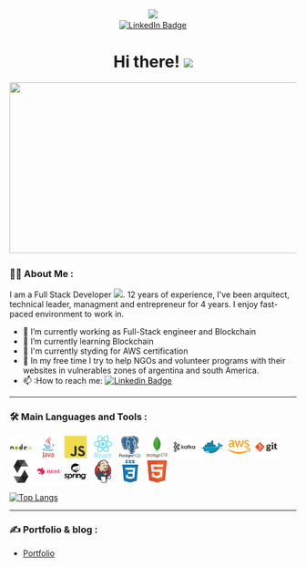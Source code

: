

<div id="header" align="center">
  <img src="https://media.giphy.com/media/3iyKHMIKg5VWG6qHUm/giphy.gif" width="100"/>
  <div id="badges">
    <a href="https://www.linkedin.com/in/javieretchegaray/">
      <img src="https://img.shields.io/badge/LinkedIn-blue?style=for-the-badge&logo=linkedin&logoColor=white" alt="LinkedIn Badge"/>
    </a>
  </div>
  <h1>
    Hi there!
    <img src="https://media.giphy.com/media/hvRJCLFzcasrR4ia7z/giphy.gif" width="30px"/>
  </h1>
</div>

<div align="center">
  <img src="https://media.giphy.com/media/dWesBcTLavkZuG35MI/giphy.gif" width="600" height="300"/>
</div>


### :woman_technologist: About Me :

I am a Full Stack Developer <img src="https://media.giphy.com/media/WUlplcMpOCEmTGBtBW/giphy.gif" width="30">. 12 years of experience, I've been arquitect, technical leader, managment and entrepreneur for 4 years. I enjoy fast-paced environment to work in. 

- 🔭 I’m currently working as Full-Stack engineer and Blockchain
- 🌱 I’m currently learning Blockchain
- 📖 I'm currently styding for AWS certification
- 💞 In my free time I try to help NGOs and volunteer programs with their websites in vulnerables zones of argentina and south America.
- 📫 :How to reach me: [![Linkedin Badge](https://img.shields.io/badge/-Javier-blue?style=flat&logo=Linkedin&logoColor=white)](https://www.linkedin.com/in/javieretchegaray)

---
 ### :hammer_and_wrench: Main Languages and Tools :
 <div>
  <img src="https://github.com/devicons/devicon/blob/master/icons/nodejs/nodejs-original-wordmark.svg" title="NodeJS" alt="NodeJS" width="40" height="40"/>&nbsp;
  <img src="https://github.com/devicons/devicon/blob/master/icons/java/java-original-wordmark.svg" title="Java" alt="Java" width="40" height="40"/>&nbsp;
  <img src="https://github.com/devicons/devicon/blob/master/icons/javascript/javascript-original.svg" title="JavaScript" alt="JavaScript" width="40" height="40"/>&nbsp;
  <img src="https://github.com/devicons/devicon/blob/master/icons/react/react-original-wordmark.svg" title="React" alt="React" width="40" height="40"/>&nbsp;
  <img src="https://github.com/devicons/devicon/blob/master/icons/postgresql/postgresql-original-wordmark.svg" title="postgresql"  alt="postgresql" width="40" height="40"/>&nbsp;
  <img src="https://github.com/devicons/devicon/blob/master/icons/mongodb/mongodb-original-wordmark.svg" title="mongodb"  alt="mongodb" width="40" height="40"/>&nbsp;
  <img src="https://github.com/devicons/devicon/blob/master/icons/apachekafka/apachekafka-original-wordmark.svg" title="apachekafka" alt="apachekafka" width="40" height="40"/>&nbsp;
  <img src="https://github.com/devicons/devicon/blob/master/icons/docker/docker-original.svg" title="docker" alt="docker" width="40" height="40"/>&nbsp;
  <img src="https://github.com/devicons/devicon/blob/master/icons/amazonwebservices/amazonwebservices-plain-wordmark.svg" title="AWS" alt="AWS" width="40" height="40"/>&nbsp;
  <img src="https://github.com/devicons/devicon/blob/master/icons/git/git-original-wordmark.svg" title="Git" **alt="Git" width="40" height="40"/>
  <img src="https://github.com/devicons/devicon/blob/master/icons/solidity/solidity-original.svg" title="solidity" alt="solidity " width="40" height="40"/>&nbsp;
  <img src="https://github.com/devicons/devicon/blob/master/icons/nestjs/nestjs-plain-wordmark.svg"  title="nestjs" alt="nestjs" width="40" height="40"/>&nbsp;
  <img src="https://github.com/devicons/devicon/blob/master/icons/spring/spring-plain-wordmark.svg"  title="spring" alt="spring" width="40" height="40"/>&nbsp;
  <img src="https://github.com/devicons/devicon/blob/master/icons/jenkins/jenkins-original.svg"  title="jenkins" alt="jenkins" width="40" height="40"/>&nbsp;
  <img src="https://github.com/devicons/devicon/blob/master/icons/css3/css3-plain-wordmark.svg"  title="CSS3" alt="CSS" width="40" height="40"/>&nbsp;
  <img src="https://github.com/devicons/devicon/blob/master/icons/html5/html5-original.svg" title="HTML5" alt="HTML" width="40" height="40"/>&nbsp;
</div>
 
  [![Top Langs](https://github-readme-stats.vercel.app/api/top-langs/?username=jetchegaray&layout=donut)](https://github.com/jetchegaray/github-readme-stats)
  
---
 ### :writing_hand: Portfolio & blog : 

 - [Portfolio](https://etchegarayjavier.myportfolio.com/)

